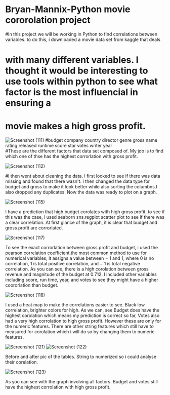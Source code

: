 # Bryan-Mannix-Python movie cororolation project 
 #In this project we will be working in Python to find correlations between variables. to do this, i downloaded a movie data set from kaggle that deals
# with many different variables. I thought it would be interesting to use tools within python to see what factor is the most influencial in ensuring a 
# movie makes a high gross profit. 

![Screenshot (111)](https://user-images.githubusercontent.com/84920516/124481886-abb1e380-dda0-11eb-8bab-10eeabfa58b4.png)
#budget company country    director  genre  gross name rating  released runtime score star votes writer year    
#These are the different factors that data set composed of. My job is to find which one of thse has the highest corrorlation with gross profit. 

![Screenshot (112)](https://user-images.githubusercontent.com/84920516/124483502-51b21d80-dda2-11eb-989c-43661f9e009b.png)

#I then went about cleaning the data. I first looked to see if there was data missing and found that there wasn't. I then changed the data type for budget and gross 
to make it look better while also sorting the columbns.I also dropped any duplicates. 
Now the data was ready to plot on a graph. 

![Screenshot (115)](https://user-images.githubusercontent.com/84920516/124487908-254cd000-dda7-11eb-9b0f-68e68639c1b4.png)

I have a prediction that high budget corolates with high gross profit. to see if this was the case, i used seaborn 
sns.regplot scatter plot to see if there was a clear correlation. At first glance of the graph, it is clear that budget and gross profit are 
corrorlated. 

![Screenshot (117)](https://user-images.githubusercontent.com/84920516/124490915-90e46c80-ddaa-11eb-9e99-d7dc306372e1.png)

To see the exact corrorlation between gross profit and budget, i used the pearson correlation coefficient.the most common method to use for numerical variables; it assigns a value between − 1 and 1, where 0 is no correlation, 1 is total positive correlation, and − 1 is total negative correlation.  As you can see, there is a high corolation between gross revenue and magnitude of the budget at 0.712. I included other variables including score, run time, year, and votes to see they might have a higher coororlation than budget. 

![Screenshot (118)](https://user-images.githubusercontent.com/84920516/124492037-d5bcd300-ddab-11eb-95d7-4c03ec6c3046.png)

I used a heat map to make the correlations easier to see. Black low correlation, brighter colors for high. As we can, see Budget does have the highest corolation 
which means my prediction is correct so far, Votes also had a very high corrolation to high gross profit. 
However these are only for the numeric features. There are other string features which still have to measured for corolation which i will do so by changing them to numeric features. 

![Screenshot (121)](https://user-images.githubusercontent.com/84920516/124493102-2680fb80-ddad-11eb-8704-48e9f6b363ec.png)
![Screenshot (122)](https://user-images.githubusercontent.com/84920516/124493126-2f71cd00-ddad-11eb-81b6-68dd7f316366.png)

Before and after pic of the tables. String to numerized so i could analyse their corelation. 

![Screenshot (123)](https://user-images.githubusercontent.com/84920516/124493437-8c6d8300-ddad-11eb-9ff1-402b66c370bb.png)

As you can see with the graph involving all factors. Budget and votes still have the highest corrolation with high gross profit. 










 

















